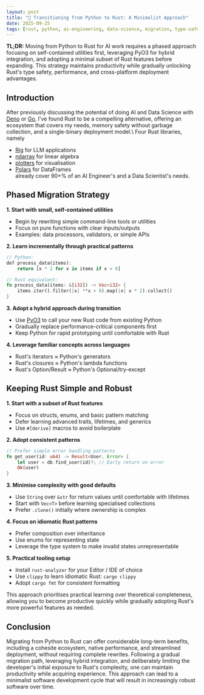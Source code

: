 ```yaml
---
layout: post
title: "🦀 Transitioning from Python to Rust: A Minimalist Approach"
date: 2025-09-25
tags: [rust, python, ai-engineering, data-science, migration, type-safety, performance, productivity, software-minimalism]
---
```


**TL;DR:** Moving from Python to Rust for AI work requires a phased approach focusing on self-contained utilities first, leveraging PyO3 for hybrid integration, and adopting a minimal subset of Rust features before expanding. This strategy maintains productivity while gradually unlocking Rust's type safety, performance, and cross-platform deployment advantages.
<!--more-->

## Introduction

After previously discussing the potential of doing AI and Data Science with [Deno](https://ai-mindset.github.io/posts/deno.html) or [Go](https://ai-mindset.github.io/posts/go-pragmatic-modern-development.html), I've found Rust to be a compelling alternative, offering an ecosystem that covers my needs, memory safety without garbage collection, and a single-binary deployment model.\ Four Rust libraries, namely

- [Rig](https://rig.rs/) for LLM applications
- [ndarray](https://docs.rs/ndarray/) for linear algebra
- [plotters](https://plotters-rs.github.io/home/) for visualisation
- [Polars](https://docs.pola.rs/) for DataFrames\
  already cover 90+% of an AI Engineer's and a Data Scientist's needs.

## Phased Migration Strategy

**1. Start with small, self-contained utilities**

- Begin by rewriting simple command-line tools or utilities
- Focus on pure functions with clear inputs/outputs
- Examples: data processors, validators, or simple APIs

**2. Learn incrementally through practical patterns**

```rust
// Python:
def process_data(items):
    return [x * 2 for x in items if x > 0]

// Rust equivalent:
fn process_data(items: &[i32]) -> Vec<i32> {
    items.iter().filter(|x| **x > 0).map(|x| x * 2).collect()
}
```

**3. Adopt a hybrid approach during transition**

- Use [PyO3](https://pyo3.rs/) to call your new Rust code from existing Python
- Gradually replace performance-critical components first
- Keep Python for rapid prototyping until comfortable with Rust

**4. Leverage familiar concepts across languages**

- Rust's iterators ≈ Python's generators
- Rust's closures ≈ Python's lambda functions
- Rust's Option/Result ≈ Python's Optional/try-except

## Keeping Rust Simple and Robust

**1. Start with a subset of Rust features**

- Focus on structs, enums, and basic pattern matching
- Defer learning advanced traits, lifetimes, and generics
- Use `#[derive]` macros to avoid boilerplate

**2. Adopt consistent patterns**

```rust
// Prefer simple error handling patterns
fn get_user(id: u64) -> Result<User, Error> {
    let user = db.find_user(id)?; // Early return on error
    Ok(user)
}
```

**3. Minimise complexity with good defaults**

- Use `String` over `&str` for return values until comfortable with lifetimes
- Start with `Vec<T>` before learning specialised collections
- Prefer `.clone()` initially where ownership is complex

**4. Focus on idiomatic Rust patterns**

- Prefer composition over inheritance
- Use enums for representing state
- Leverage the type system to make invalid states unrepresentable

**5. Practical tooling setup**

- Install `rust-analyzer` for your Editor / IDE of choice
- Use `clippy` to learn idiomatic Rust: `cargo clippy`
- Adopt `cargo fmt` for consistent formatting

This approach prioritises practical learning over theoretical completeness, allowing you to become productive quickly while gradually adopting Rust's more powerful features as needed.

## Conclusion

Migrating from Python to Rust can offer considerable long-term benefits, including a cohesite ecosystem, native performance, and streamlined deployment, without requiring complete rewrites. Following a gradual migration path, leveraging hybrid integration, and deliberately limiting the developer's initial exposure to Rust's complexity, one can maintain productivity while acquiring experience. This approach can lead to a minimalist software development cycle that will result in increasingly robust software over time.
